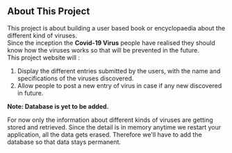 ## About This Project
This project is about building a user based book or encyclopaedia about the different kind of viruses.<br>
Since the inception the <b>Covid-19 Virus</b> people have realised they should know how the viruses works so that will be prevented in the future.<br>
This project website will :
1. Display the different entries submitted by the users, with the name and specifications of the viruses discovered.<br>
2. Allow people to post a new entry of virus in case if any new discovered in future.<br>

<b>Note: Database is yet to be added.</b>

For now only the information about different kinds of viruses are getting stored and retrieved. Since the detail is in memory anytime we restart your application, all the data gets erased.
Therefore we'll have to add the database so that data stays permanent.